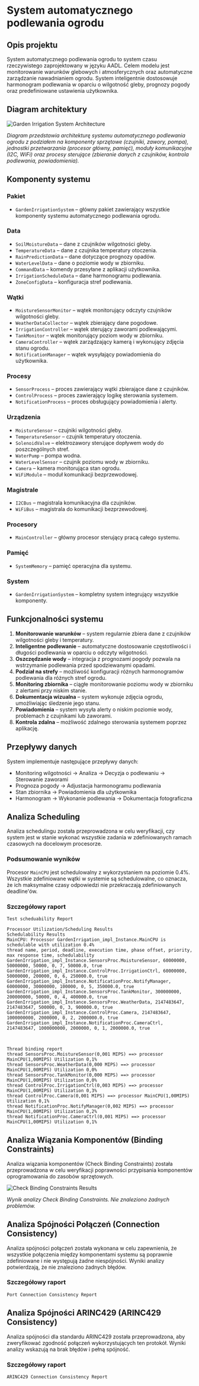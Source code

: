 # System automatycznego podlewania ogrodu
## Opis projektu

System automatycznego podlewania ogrodu to system czasu rzeczywistego zaprojektowany w języku AADL. Celem modelu jest monitorowanie warunków glebowych i atmosferycznych oraz automatyczne zarządzanie nawadnianiem ogrodu. System inteligentnie dostosowuje harmonogram podlewania w oparciu o wilgotność gleby, prognozy pogody oraz predefiniowane ustawienia użytkownika.

## Diagram architektury

![Garden Irrigation System Architecture](architecture-diagram.png)

*Diagram przedstawia architekturę systemu automatycznego podlewania ogrodu z podziałem na komponenty sprzętowe (czujniki, zawory, pompa), jednostki przetwarzania (procesor główny, pamięć), moduły komunikacyjne (I2C, WiFi) oraz procesy sterujące (zbieranie danych z czujników, kontrola podlewania, powiadomienia).*

## Komponenty systemu

### Pakiet
- `GardenIrrigationSystem` – główny pakiet zawierający wszystkie komponenty systemu automatycznego podlewania ogrodu.

### Data
- `SoilMoistureData` – dane z czujników wilgotności gleby.
- `TemperatureData` – dane z czujnika temperatury otoczenia.
- `RainPredictionData` – dane dotyczące prognozy opadów.
- `WaterLevelData` – dane o poziomie wody w zbiorniku.
- `CommandData` – komendy przesyłane z aplikacji użytkownika.
- `IrrigationScheduleData` – dane harmonogramu podlewania.
- `ZoneConfigData` – konfiguracja stref podlewania.

### Wątki
- `MoistureSensorMonitor` – wątek monitorujący odczyty czujników wilgotności gleby.
- `WeatherDataCollector` – wątek zbierający dane pogodowe.
- `IrrigationController` – wątek sterujący zaworami podlewającymi.
- `TankMonitor` – wątek monitorujący poziom wody w zbiorniku.
- `CameraController` – wątek zarządzający kamerą i wykonujący zdjęcia stanu ogrodu.
- `NotificationManager` – wątek wysyłający powiadomienia do użytkownika.

### Procesy
- `SensorProcess` – proces zawierający wątki zbierające dane z czujników.
- `ControlProcess` – proces zawierający logikę sterowania systemem.
- `NotificationProcess` – proces obsługujący powiadomienia i alerty.

### Urządzenia
- `MoistureSensor` – czujniki wilgotności gleby.
- `TemperatureSensor` – czujnik temperatury otoczenia.
- `SolenoidValve` – elektrozawory sterujące dopływem wody do poszczególnych stref.
- `WaterPump` – pompa wodna.
- `WaterLevelSensor` – czujnik poziomu wody w zbiorniku.
- `Camera` – kamera monitorująca stan ogrodu.
- `WiFiModule` – moduł komunikacji bezprzewodowej.

### Magistrale
- `I2CBus` – magistrala komunikacyjna dla czujników.
- `WiFiBus` – magistrala do komunikacji bezprzewodowej.

### Procesory
- `MainController` – główny procesor sterujący pracą całego systemu.

### Pamięć
- `SystemMemory` – pamięć operacyjna dla systemu.

### System
- `GardenIrrigationSystem` – kompletny system integrujący wszystkie komponenty.

## Funkcjonalności systemu

1. **Monitorowanie warunków** – system regularnie zbiera dane z czujników wilgotności gleby i temperatury.
2. **Inteligentne podlewanie** – automatyczne dostosowanie częstotliwości i długości podlewania w oparciu o odczyty wilgotności.
3. **Oszczędzanie wody** – integracja z prognozami pogody pozwala na wstrzymanie podlewania przed spodziewanymi opadami.
4. **Podział na strefy** – możliwość konfiguracji różnych harmonogramów podlewania dla różnych stref ogrodu.
5. **Monitoring zbiornika** – ciągłe monitorowanie poziomu wody w zbiorniku z alertami przy niskim stanie.
6. **Dokumentacja wizualna** – system wykonuje zdjęcia ogrodu, umożliwiając śledzenie jego stanu.
7. **Powiadomienia** – system wysyła alerty o niskim poziomie wody, problemach z czujnikami lub zaworami.
8. **Kontrola zdalna** – możliwość zdalnego sterowania systemem poprzez aplikację.

## Przepływy danych

System implementuje następujące przepływy danych:
- Monitoring wilgotności -> Analiza -> Decyzja o podlewaniu -> Sterowanie zaworami
- Prognoza pogody -> Adjustacja harmonogramu podlewania
- Stan zbiornika -> Powiadomienia dla użytkownika
- Harmonogram -> Wykonanie podlewania -> Dokumentacja fotograficzna

## Analiza Scheduling

Analiza schedulingu została przeprowadzona w celu weryfikacji, czy system jest w stanie wykonać wszystkie zadania w zdefiniowanych ramach czasowych na docelowym procesorze.

### Podsumowanie wyników

Procesor `MainCPU` jest schedulowalny z wykorzystaniem na poziomie 0.4%. Wszystkie zdefiniowane wątki w systemie są schedulowalne, co oznacza, że ich maksymalne czasy odpowiedzi nie przekraczają zdefiniowanych deadline'ów.

### Szczegółowy raport

```
Test scheduability Report

Processor Utilization/Scheduling Results
Schedulability Results
MainCPU: Processor GardenIrrigation_impl_Instance.MainCPU is schedulable with utilization 0.4%
thread name, period, deadline, execution time, phase offset, priority, max response time, schedulability 
GardenIrrigation_impl_Instance.SensorsProc.MoistureSensor, 60000000, 50000000, 50000, 0, 7, 50000.0, true
GardenIrrigation_impl_Instance.ControlProc.IrrigationCtrl, 60000000, 50000000, 200000, 0, 6, 250000.0, true
GardenIrrigation_impl_Instance.NotificationProc.NotifyManager, 60000000, 30000000, 100000, 0, 5, 350000.0, true
GardenIrrigation_impl_Instance.SensorsProc.TankMonitor, 300000000, 200000000, 50000, 0, 4, 400000.0, true
GardenIrrigation_impl_Instance.SensorsProc.WeatherData, 2147483647, 2147483647, 500000, 0, 3, 900000.0, true
GardenIrrigation_impl_Instance.ControlProc.Camera, 2147483647, 1000000000, 2000000, 0, 2, 2000000.0, true
GardenIrrigation_impl_Instance.NotificationProc.CameraCtrl, 2147483647, 1000000000, 2000000, 0, 1, 2000000.0, true



Thread binding report
thread SensorsProc.MoistureSensor(0,001 MIPS) ==> processor MainCPU(1,00MIPS) Utilization 0,1%
thread SensorsProc.WeatherData(0,000 MIPS) ==> processor MainCPU(1,00MIPS) Utilization 0,0%
thread SensorsProc.TankMonitor(0,000 MIPS) ==> processor MainCPU(1,00MIPS) Utilization 0,0%
thread ControlProc.IrrigationCtrl(0,003 MIPS) ==> processor MainCPU(1,00MIPS) Utilization 0,3%
thread ControlProc.Camera(0,001 MIPS) ==> processor MainCPU(1,00MIPS) Utilization 0,1%
thread NotificationProc.NotifyManager(0,002 MIPS) ==> processor MainCPU(1,00MIPS) Utilization 0,2%
thread NotificationProc.CameraCtrl(0,001 MIPS) ==> processor MainCPU(1,00MIPS) Utilization 0,1%
```

## Analiza Wiązania Komponentów (Binding Constraints)

Analiza wiązania komponentów (Check Binding Constraints) została przeprowadzona w celu weryfikacji poprawności przypisania komponentów oprogramowania do zasobów sprzętowych.

![Check Binding Constraints Results](check_binding_constraints.png)

*Wynik analizy Check Binding Constraints. Nie znaleziono żadnych problemów.*

## Analiza Spójności Połączeń (Connection Consistency)

Analiza spójności połączeń została wykonana w celu zapewnienia, że wszystkie połączenia między komponentami systemu są poprawnie zdefiniowane i nie występują żadne niespójności. Wyniki analizy potwierdzają, że nie znaleziono żadnych błędów.

### Szczegółowy raport

```
Port Connection Consistency Report
```

## Analiza Spójności ARINC429 (ARINC429 Consistency)

Analiza spójności dla standardu ARINC429 została przeprowadzona, aby zweryfikować zgodność połączeń wykorzystujących ten protokół. Wyniki analizy wskazują na brak błędów i pełną spójność.

### Szczegółowy raport

```
ARINC429 Connection Consistency Report
```
